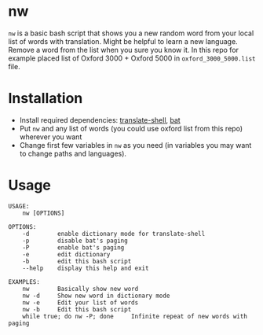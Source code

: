 # nw
`nw` is a basic bash script that shows you a new random word from your local list of words with translation. Might be helpful to learn a new language. Remove a word from the list when you sure you know it. In this repo for example placed list of Oxford 3000 + Oxford 5000 in `oxford_3000_5000.list` file.


# Installation 
- Install required dependencies: [translate-shell](https://github.com/soimort/translate-shell), [bat](https://github.com/sharkdp/bat)
- Put `nw` and any list of words (you could use oxford list from this repo) wherever you want
- Change first few variables in `nw` as you need (in variables you may want to change paths and languages).


# Usage
```
USAGE:
    nw [OPTIONS]

OPTIONS:
    -d	      enable dictionary mode for translate-shell
    -p	      disable bat's paging
    -P	      enable bat's paging
    -e	      edit dictionary
    -b	      edit this bash script
    --help    display this help and exit

EXAMPLES:
    nw        Basically show new word
    nw -d     Show new word in dictionary mode
    nw -e     Edit your list of words
    nw -b     Edit this bash script
    while true; do nw -P; done     Infinite repeat of new words with paging
```
